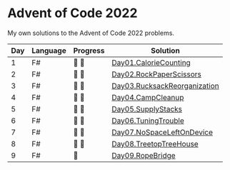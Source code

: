 ﻿# Advent of Code 2022

My own solutions to the Advent of Code 2022 problems.

| Day | Language | Progress        | Solution                                                                                                         |
|-----|----------|-----------------|------------------------------------------------------------------------------------------------------------------|
| 1   | F#       | :star2: :star2: | [Day01.CalorieCounting](https://github.com/Lerke/AdventOfCode2022/tree/main/Day01.CalorieCounting)               |
| 2   | F#       | :star2: :star2: | [Day02.RockPaperScissors](https://github.com/Lerke/AdventOfCode2022/tree/main/Day02.RockPaperScissors)           |
| 3   | F#       | :star2: :star2: | [Day03.RucksackReorganization](https://github.com/Lerke/AdventOfCode2022/tree/main/Day03.RucksackReorganization) |
| 4   | F#       | :star2: :star2: | [Day04.CampCleanup](https://github.com/Lerke/AdventOfCode2022/tree/main/Day04.CampCleanup)                       |
| 5   | F#       | :star2: :star2: | [Day05.SupplyStacks](https://github.com/Lerke/AdventOfCode2022/tree/main/Day05.SupplyStacks)                     |
| 6   | F#       | :star2: :star2: | [Day06.TuningTrouble](https://github.com/Lerke/AdventOfCode2022/tree/main/Day06.TuningTrouble)                   |
| 7   | F#       | :star2: :star2: | [Day07.NoSpaceLeftOnDevice](https://github.com/Lerke/AdventOfCode2022/tree/main/Day07.NoSpaceLeftOnDevice)       |
| 8   | F#       | :star2: :star2: | [Day08.TreetopTreeHouse](https://github.com/Lerke/AdventOfCode2022/tree/main/Day08.TreetopTreeHouse)             |
| 9   | F#       | :star2:         | [Day09.RopeBridge](https://github.com/Lerke/AdventOfCode2022/tree/main/Day09.RopeBridge)                         |
